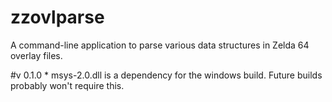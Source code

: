 # zzovlparse
 A command-line application to parse various data structures in Zelda 64 overlay files.

#v 0.1.0
    * msys-2.0.dll is a dependency for the windows build. Future builds probably won't require this. 
